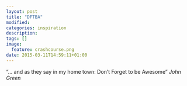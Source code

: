 ```yaml
---
layout: post
title: "DFTBA"
modified:
categories: inspiration
description:
tags: []
image:
  feature: crashcourse.png
date: 2015-03-11T14:59:11+01:00
---
```

“… and as they say in my home town: Don’t Forget to be Awesome”
_John Green_
